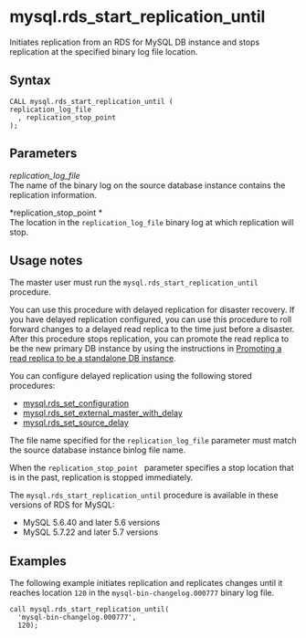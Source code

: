 # mysql\.rds\_start\_replication\_until<a name="mysql_rds_start_replication_until"></a>

Initiates replication from an RDS for MySQL DB instance and stops replication at the specified binary log file location\.

## Syntax<a name="mysql_rds_start_replication_until-syntax"></a>

 

```
CALL mysql.rds_start_replication_until (
replication_log_file
  , replication_stop_point
);
```

## Parameters<a name="mysql_rds_start_replication_until-parameters"></a>

 *replication\_log\_file*   
The name of the binary log on the source database instance contains the replication information\.

 *replication\_stop\_point *   
The location in the `replication_log_file` binary log at which replication will stop\.

## Usage notes<a name="mysql_rds_start_replication_until-usage-notes"></a>

The master user must run the `mysql.rds_start_replication_until` procedure\.

You can use this procedure with delayed replication for disaster recovery\. If you have delayed replication configured, you can use this procedure to roll forward changes to a delayed read replica to the time just before a disaster\. After this procedure stops replication, you can promote the read replica to be the new primary DB instance by using the instructions in [Promoting a read replica to be a standalone DB instance](USER_ReadRepl.md#USER_ReadRepl.Promote)\.

You can configure delayed replication using the following stored procedures:
+ [mysql\.rds\_set\_configuration](mysql_rds_set_configuration.md)
+ [mysql\.rds\_set\_external\_master\_with\_delay](mysql_rds_set_external_master_with_delay.md)
+ [mysql\.rds\_set\_source\_delay](mysql_rds_set_source_delay.md)

The file name specified for the `replication_log_file` parameter must match the source database instance binlog file name\.

When the `replication_stop_point ` parameter specifies a stop location that is in the past, replication is stopped immediately\.

The `mysql.rds_start_replication_until` procedure is available in these versions of RDS for MySQL:
+ MySQL 5\.6\.40 and later 5\.6 versions
+ MySQL 5\.7\.22 and later 5\.7 versions

## Examples<a name="mysql_rds_start_replication_until-examples"></a>

The following example initiates replication and replicates changes until it reaches location `120` in the `mysql-bin-changelog.000777` binary log file\.

```
call mysql.rds_start_replication_until(
  'mysql-bin-changelog.000777',
  120);
```
